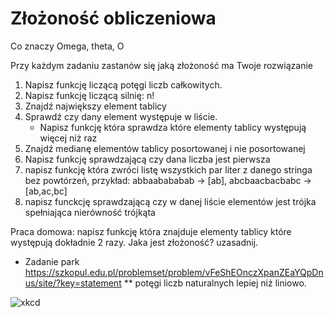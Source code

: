 # Złożoność obliczeniowa

Co znaczy Omega, theta, O



Przy każdym zadaniu zastanów się jaką złożoność ma Twoje rozwiązanie

1. Napisz funkcję liczącą potęgi liczb całkowitych.
2. Napisz funkcję liczącą silnię: n!
3. Znajdź największy element tablicy
4. Sprawdź czy dany element występuje w liście.
    -  Napisz funkcję która sprawdza które elementy tablicy występują więcej niż raz
5. Znajdź medianę elementów tablicy posortowanej i nie posortowanej
6. Napisz funkcję sprawdzającą czy dana liczba jest pierwsza
7. napisz funkcję która zwróci listę wszystkich par liter z danego stringa bez powtórzeń, przykład: abbaabababab → [ab], abcbaacbacbabc → [ab,ac,bc]
8. napisz funckcję sprawdzającą czy w danej liście elementów jest trójka spełniająca nierówność trójkąta

Praca domowa:
napisz funkcję która znajduje elementy tablicy które występują dokładnie 2 razy. Jaka jest złożoność? uzasadnij.

* Zadanie park https://szkopul.edu.pl/problemset/problem/vFeShEOnczXpanZEaYQpDnus/site/?key=statement
** potęgi liczb naturalnych lepiej niż liniowo.

![xkcd](https://imgs.xkcd.com/comics/functional.png)



